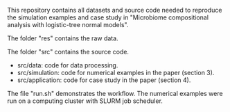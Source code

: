 This repository contains all datasets and source code needed to reproduce the simulation examples and case study in "Microbiome compositional analysis with logistic-tree normal models".

The folder "res" contains the raw data.

The folder "src" contains the source code. 
- src/data: code for data processing.
- src/simulation: code for numerical examples in the paper (section 3).
- src/application: code for case study in the paper (section 4).

The file "run.sh" demonstrates the workflow. The numerical examples were run on a computing cluster with SLURM job scheduler.


